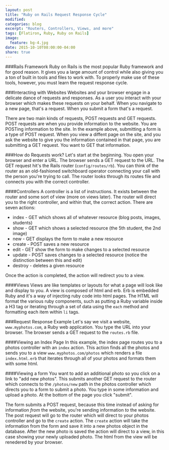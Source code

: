 ```yaml
---
layout: post
title: "Ruby on Rails Request Response Cycle"
modified:
categories: blog
excerpt: "Routers, Controllers, Views, and more"
tags: [Flatiron, Ruby, Ruby on Rails]
image:
  feature: bg-4.jpg
date: 2015-10-10T08:00:00-04:00
share: true
---
```


###Rails Framework
Ruby on Rails is the most popular Ruby framework and for good reason. It gives you a large amount of control while also giving you a ton of built in tools and files to work with. To properly make use of these tools, however, you must learn the request response cycle. 

###Interacting with Websites
Websites and your browser engage in a delicate dance of requests and responses. As a user you interact with your browser which makes these requests on your behalf. When you navigate to a new page, that's a request. When you submit a form that's a request. 

There are two main kinds of requests, POST requests and GET requests. POST requests are when you provide information to the website. You are POSTing information to the site. In the example above, submitting a form is a type of POST request. When you view a diffent page on the site, and you ask the website to give you the information contained in that page, you are submitting a GET request. You want to GET that information.

###How do Requests work?
Let's start at the beginning. You open your browser and enter a URL. The browser sends a GET request to the URL. The GET request hit's the Rails router (`config/routes/rb`). You can think of the router as an old-fashioned switchboard operator connecting your call with the person you're trying to call. The router looks through its routes file and connects you with the correct controller.

####Controllers
A controller is a list of instructions. It exists between the router and some sort of view (more on views later). The router will direct you to the right controller, and within that, the correct action. There are seven actions:

 - index - GET which shows all of whatever resource (blog posts, images, students)
 - show - GET which shows a selected resource (the 5th student, the 2nd image)
 - new - GET displays the form to make a new resource
 - create - POST saves a new resource
 - edit - GET show the form to make changes to a selected resource
 - update - POST saves changes to a selected resource (notice the distinction between this and edit)
 - destroy - deletes a given resource 

Once the action is completed, the action will redirect you to a view.

####Views 
 Views are like templates or layouts for what a page will look like and display to you. A view is composed of html and erb. Erb is embedded Ruby and it's a way of injecting ruby code into html pages. The HTML will format the various ruby components, such as putting a Ruby variable inside a H3 tag or iterating through a set of data using the `each` method and formatting each item within `li` tags.

###Request Response Example
Let's say we visit a website, `www.myphotos.com`, a Ruby web application. You type the URL into your browser. The browser sends a GET request to the `routes.rb` file.

####Viewing an Index Page
In this example, the index page routes you to a  photos controller with an `index` action. This action finds all the photos and sends you to a view `www.myphotos.com/photos` which renders a file `index.html.erb` that iterates through all of your photos and formats them with some html.

####Viewing a form
You want to add an additional photo so you click on a link to "add new photos". This submits another GET request to the router which connects to the `/photos/new` path in the photos controller which directs you to a form to submit a photo. You type in some information and upload a photo. At the bottom of the page you click "submit".

The form submits a POST request, because this time instead of asking for information *from* the website, you're sending information *to* the website. The post request will go to the router which will direct to your photos controller and go to the `create` action. The `create` action will take the information from the form and save it into a new photos object in the database. After the new photo is saved the action will direct to a view, in this case showing your newly uploaded photo. The html from the view will be renedered by your browser.






















